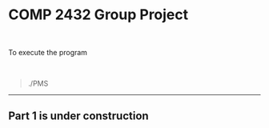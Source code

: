 # COMP 2432 Group Project <br>
<br>
<p>To execute the program</p><br>

> ./PMS

---

## Part 1 is under construction